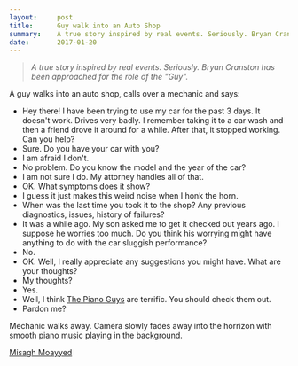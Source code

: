 ```yaml
---
layout:     post
title:      Guy walk into an Auto Shop
summary:    A true story inspired by real events. Seriously. Bryan Cranston has been approached for the role of the "Guy".
date:       2017-01-20
---
```


> *A true story inspired by real events. Seriously. Bryan Cranston has been approached for the role of the "Guy".*

A guy walks into an auto shop, calls over a mechanic and says:

- Hey there! I have been trying to use my car for the past 3 days. It doesn't work. Drives very badly. I remember taking it to a car wash and then a friend drove it around for a while. After that, it stopped working. Can you help?
- Sure. Do you have your car with you?
- I am afraid I don't.
- No problem. Do you know the model and the year of the car?
- I am not sure I do. My attorney handles all of that.
- OK. What symptoms does it show?
- I guess it just makes this weird noise when I honk the horn.
- When was the last time you took it to the shop? Any previous diagnostics, issues, history of failures?
- It was a while ago. My son asked me to get it checked out years ago. I suppose he worries too much. Do you think his worrying might have anything to do with the car sluggish performance? 
- No.
- OK. Well, I really appreciate any suggestions you might have. What are your thoughts?
- My thoughts?
- Yes.
- Well, I think [The Piano Guys](https://thepianoguys.com/) are terrific. You should check them out.
- Pardon me?

Mechanic walks away. Camera slowly fades away into the horrizon with smooth piano music playing in the background.

[Misagh Moayyed](https://twitter.com/misagh84)
